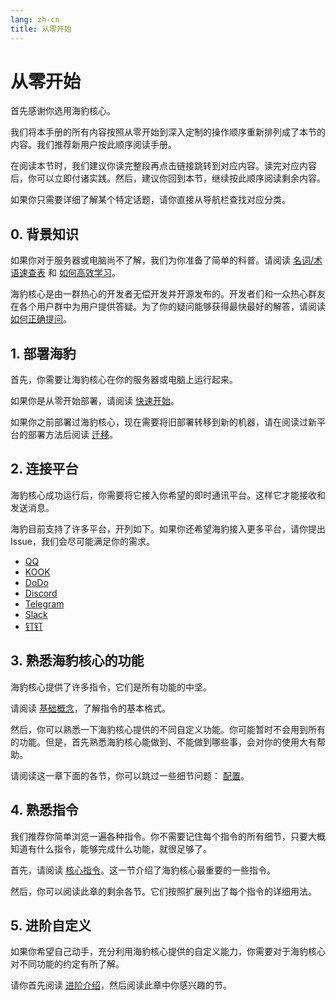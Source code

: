 ```yaml
---
lang: zh-cn
title: 从零开始
---
```


# 从零开始

首先感谢你选用海豹核心。

我们将本手册的所有内容按照从零开始到深入定制的操作顺序重新排列成了本节的内容。我们推荐新用户按此顺序阅读手册。

在阅读本节时，我们建议你读完整段再点击链接跳转到对应内容。读完对应内容后，你可以立即付诸实践。然后，建议你回到本节，继续按此顺序阅读剩余内容。

如果你只需要详细了解某个特定话题，请你直接从导航栏查找对应分类。

## 0. 背景知识

如果你对于服务器或电脑尚不了解，我们为你准备了简单的科普。请阅读 [名词/术语速查表](../deploy/newbie_terms) 和 [如何高效学习](../deploy/newbie_learn)。

海豹核心是由一群热心的开发者无偿开发并开源发布的。开发者们和一众热心群友在各个用户群中为用户提供答疑。为了你的疑问能够获得最快最好的解答，请阅读 [如何正确提问](../deploy/newbie_question)。

## 1. 部署海豹

首先，你需要让海豹核心在你的服务器或电脑上运行起来。

如果你是从零开始部署，请阅读 [快速开始](../deploy/quick-start.md)。

如果你之前部署过海豹核心，现在需要将旧部署转移到新的机器，请在阅读过新平台的部署方法后阅读 [迁移](../deploy/transfer.md)。

## 2. 连接平台

海豹核心成功运行后，你需要将它接入你希望的即时通讯平台。这样它才能接收和发送消息。

海豹目前支持了许多平台，开列如下。如果你还希望海豹接入更多平台，请你提出 Issue，我们会尽可能满足你的需求。

- [QQ](../deploy/platform-qq.md)
- [KOOK](../deploy/platform-kook.md)
- [DoDo](../deploy/platform-dodo.md)
- [Discord](../deploy/platform-discord.md)
- [Telegram](../deploy/platform-telegram.md)
- [Slack](../deploy/platform-slack.md)
- [钉钉](../deploy/platform-dingtalk.md)

## 3. 熟悉海豹核心的功能

海豹核心提供了许多指令，它们是所有功能的中坚。

请阅读 [基础概念](../use/introduce.md)，了解指令的基本格式。

然后，你可以熟悉一下海豹核心提供的不同自定义功能。你可能暂时不会用到所有的功能。但是，首先熟悉海豹核心能做到、不能做到哪些事，会对你的使用大有帮助。

请阅读这一章下面的各节，你可以跳过一些细节问题： [配置](../config/README.md)。

## 4. 熟悉指令

我们推荐你简单浏览一遍各种指令。你不需要记住每个指令的所有细节，只要大概知道有什么指令，能够完成什么功能，就很足够了。

首先，请阅读 [核心指令](../use/core.md)。这一节介绍了海豹核心最重要的一些指令。

然后，你可以阅读此章的剩余各节。它们按照扩展列出了每个指令的详细用法。

## 5. 进阶自定义

如果你希望自己动手，充分利用海豹核心提供的自定义能力，你需要对于海豹核心对不同功能的约定有所了解。

请你首先阅读 [进阶介绍](../advanced/introduce.md)，然后阅读此章中你感兴趣的节。
